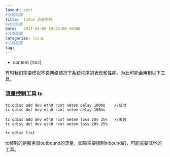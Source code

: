 ```yaml
---
layout: post
#标题配置
title:  linux 流量控制
#时间配置
date:   2017-08-09 19:23:00 +0800
#大类配置
categories: linux
#小类配置
tag: 
---
```


* content
{:toc}

有时我们需要模拟不良网络情况下系统程序的表现和性能，为此可能会用到以下工具。

### 流量控制工具 tc

```
tc qdisc add dev eth0 root netem delay 100ms	//延时
tc qdisc del dev eth0 root netem delay 100ms

tc qdisc add dev eth0 root netem loss 20% 25%	//丢包
tc qdisc del dev eth0 root netem loss 20% 25%

tc qdisc list
```

tc控制的是服务器outbound的流量，如果需要控制inbound的，可能需要其他的工具。